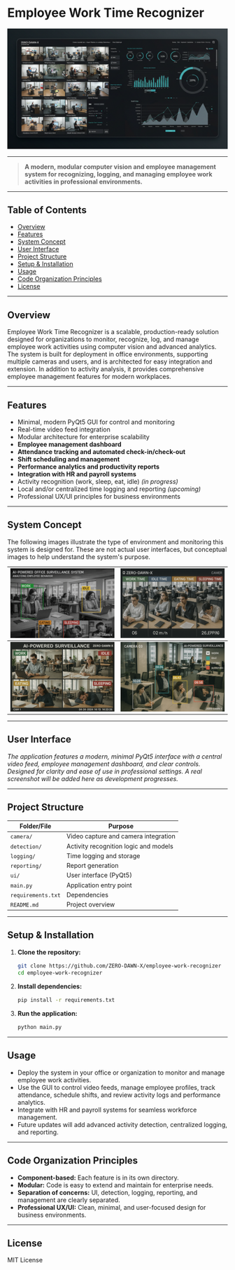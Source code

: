 # Employee Work Time Recognizer

![Hero Image](public/hero.jpg)

---

> **A modern, modular computer vision and employee management system for recognizing, logging, and managing employee work activities in professional environments.**

---

## Table of Contents
- [Overview](#overview)
- [Features](#features)
- [System Concept](#system-concept)
- [User Interface](#user-interface)
- [Project Structure](#project-structure)
- [Setup & Installation](#setup--installation)
- [Usage](#usage)
- [Code Organization Principles](#code-organization-principles)
- [License](#license)

---

## Overview
Employee Work Time Recognizer is a scalable, production-ready solution designed for organizations to monitor, recognize, log, and manage employee work activities using computer vision and advanced analytics. The system is built for deployment in office environments, supporting multiple cameras and users, and is architected for easy integration and extension. In addition to activity analysis, it provides comprehensive employee management features for modern workplaces.

---

## Features
- Minimal, modern PyQt5 GUI for control and monitoring
- Real-time video feed integration
- Modular architecture for enterprise scalability
- **Employee management dashboard**
- **Attendance tracking and automated check-in/check-out**
- **Shift scheduling and management**
- **Performance analytics and productivity reports**
- **Integration with HR and payroll systems**
- Activity recognition (work, sleep, eat, idle) *(in progress)*
- Local and/or centralized time logging and reporting *(upcoming)*
- Professional UX/UI principles for business environments

---

## System Concept

The following images illustrate the type of environment and monitoring this system is designed for. These are not actual user interfaces, but conceptual images to help understand the system's purpose.

| ![Office Monitoring](public/Office%20Monitoring.png) | ![Surveillance 1](public/Office%20Surveillance-1.png) |
|:---------------------------------------------------:|:-----------------------------------------------------:|
| ![Surveillance 2](public/Office%20Surveillance-2.png) | ![Surveillance](public/Office%20Surveillance.png)      |

---

## User Interface

*The application features a modern, minimal PyQt5 interface with a central video feed, employee management dashboard, and clear controls. Designed for clarity and ease of use in professional settings. A real screenshot will be added here as development progresses.*

---

## Project Structure

| Folder/File      | Purpose                                 |
|------------------|-----------------------------------------|
| `camera/`        | Video capture and camera integration    |
| `detection/`     | Activity recognition logic and models   |
| `logging/`       | Time logging and storage                |
| `reporting/`     | Report generation                       |
| `ui/`            | User interface (PyQt5)                  |
| `main.py`        | Application entry point                 |
| `requirements.txt`| Dependencies                            |
| `README.md`      | Project overview                        |

---

## Setup & Installation

1. **Clone the repository:**
   ```sh
   git clone https://github.com/ZERO-DAWN-X/employee-work-recognizer
   cd employee-work-recognizer
   ```
2. **Install dependencies:**
   ```sh
   pip install -r requirements.txt
   ```
3. **Run the application:**
   ```sh
   python main.py
   ```

---

## Usage
- Deploy the system in your office or organization to monitor and manage employee work activities.
- Use the GUI to control video feeds, manage employee profiles, track attendance, schedule shifts, and review activity logs and performance analytics.
- Integrate with HR and payroll systems for seamless workforce management.
- Future updates will add advanced activity detection, centralized logging, and reporting.

---

## Code Organization Principles
- **Component-based:** Each feature is in its own directory.
- **Modular:** Code is easy to extend and maintain for enterprise needs.
- **Separation of concerns:** UI, detection, logging, reporting, and management are clearly separated.
- **Professional UX/UI:** Clean, minimal, and user-focused design for business environments.

---

## License
MIT License 